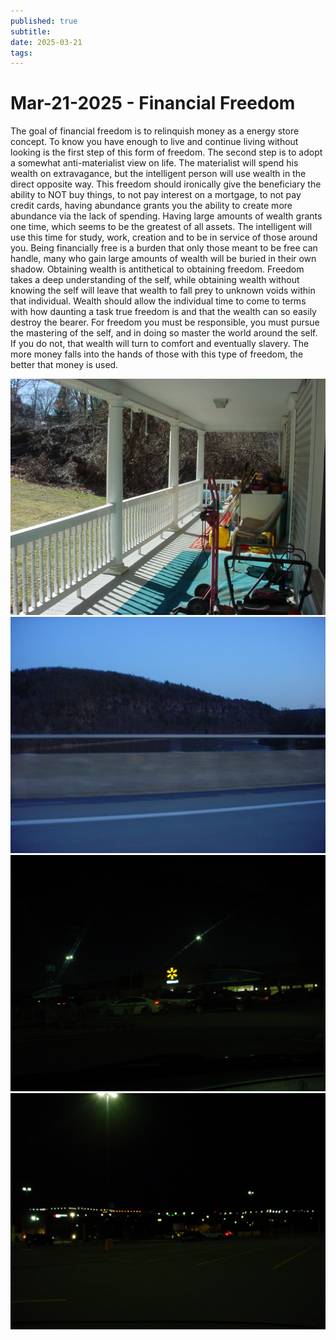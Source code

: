 ```yaml
---
published: true
subtitle: 
date: 2025-03-21
tags: 
---
```


# Mar-21-2025 - Financial Freedom

The goal of financial freedom is to relinquish money as a energy store concept. To know you have enough to live and continue living without looking is the first step of this form of freedom. The second step is to adopt a somewhat anti-materialist view on life. The materialist will spend his wealth on extravagance, but the intelligent person will use wealth in the direct opposite way. This freedom should ironically give the beneficiary the ability to NOT buy things, to not pay interest on a mortgage, to not pay credit cards, having abundance grants you the ability to create more abundance via the lack of spending. Having large amounts of wealth grants one time, which seems to be the greatest of all assets. The intelligent will use this time for study, work, creation and to be in service of those around you. Being financially free is a burden that only those meant to be free can handle, many who gain large amounts of wealth will be buried in their own shadow. Obtaining wealth is antithetical to obtaining freedom. Freedom takes a deep understanding of the self, while obtaining wealth without knowing the self will leave that wealth to fall prey to unknown voids within that individual. Wealth should allow the individual time to come to terms with how daunting a task true freedom is and that the wealth can so easily destroy the bearer. For freedom you must be responsible, you must pursue the mastering of the self, and in doing so master the world around the self. If you do not, that wealth will turn to comfort and eventually slavery. The more money falls into the hands of those with this type of freedom, the better that money is used.

![porch](/images/DSC00003.JPG)
<br>
![river](/images/DSC00004.JPG)
<br>
![walmart](/images/DSC00005.JPG)
<br>
![city](/images/DSC00006.JPG)
